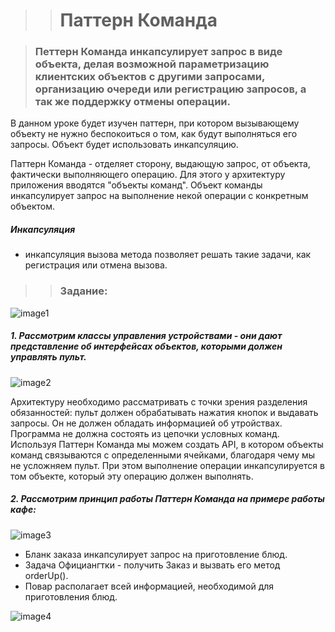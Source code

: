 >># Паттерн Команда #

>###  Петтерн Команда инкапсулирует запрос в виде объекта, делая возможной параметризацию клиентских объектов с другими запросами, организацию очереди или регистрацию запросов, а так же поддержку отмены операции. 

В данном уроке будет изучен паттерн, при котором вызывающему объекту не нужно беспокоиться о том, как будут выполняться его запросы. Объект будет использовать инкапсуляцию. 

Паттерн Команда - отделяет сторону, выдающую запрос, от объекта, фактически выполняющего операцию. Для этого у архитектуру приложения вводятся "объекты команд". Объект команды инкапсулирует запрос на выполнение некой операции с конкретным объектом.

##### Инкапсуляция
- инкапсуляция вызова метода позволяет решать такие задачи, как регистрация или отмена вызова. 

>>### Задание:
![image1](https://github.com/konisandro/Command/blob/master/images/%D0%BF%D1%83%D0%BB%D1%8C%D1%82.JPG?raw=true)

##### 1. Рассмотрим классы управления устройствами - они дают представление об интерфейсах объектов, которыми должен управлять пульт.

![image2](https://github.com/konisandro/Command/blob/master/images/%D0%BA%D0%BB%D0%B0%D1%81%D1%81%D1%8B.JPG?raw=true)

Архитектуру необходимо рассматривать с точки зрения разделения обязанностей: пульт должен обрабатывать нажатия кнопок и выдавать запросы. Он не должен обладать информацией об утройствах. Программа не должна состоять из цепочки условных команд. 
Используя Паттерн Команда мы можем создать API, в котором объекты команд связываются с определенными ячейками, благодаря чему мы не усложняем пульт. При этом выполнение операции инкапсулируется в том объекте, который эту операцию должен выполнять. 

##### 2. Рассмотрим принцип работы Паттерн Команда на примере работы кафе: 

![image3](https://github.com/konisandro/Command/blob/master/images/%D0%BA%D0%B0%D1%84%D0%B5.JPG?raw=true)

- Бланк заказа инкапсулирует запрос на приготовление блюд.
- Задача Официангтки - получить Заказ и вызвать его метод orderUp().
- Повар располагает всей информацией, необходимой для приготовления блюд.

![image4](https://github.com/konisandro/Command/blob/master/images/%D0%BA%D0%B0%D1%84%D0%B52.JPG?raw=true)
